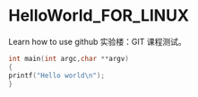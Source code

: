 # HelloWorld_FOR_LINUX
Learn how to use github
实验楼：GIT 课程测试。
```c
int main(int argc,char **argv)
{
printf("Hello world\n");
}
```
